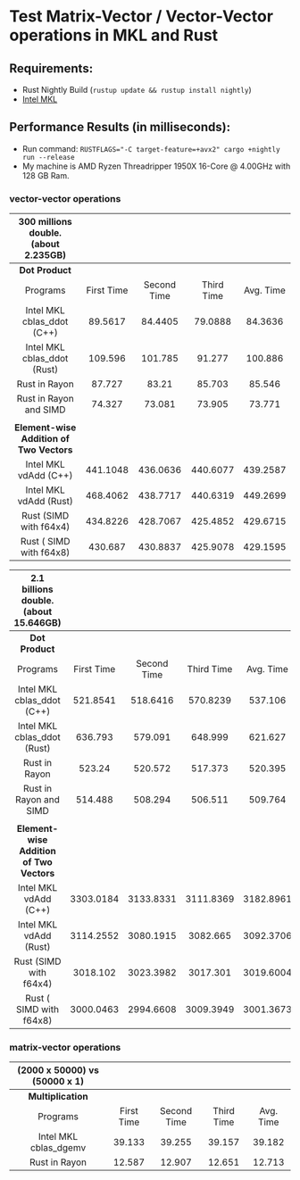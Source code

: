 # Test Matrix-Vector / Vector-Vector operations in MKL and Rust

## Requirements:
 - Rust Nightly Build (`rustup update && rustup install nightly`)
 - [Intel MKL](https://software.intel.com/en-us/mkl)

## Performance Results (in milliseconds):
 - Run command: `RUSTFLAGS="-C target-feature=+avx2" cargo +nightly run --release`
 - My machine is AMD Ryzen Threadripper 1950X 16-Core @ 4.00GHz with 128 GB Ram.


### vector-vector operations

|                        300 millions double. (about 2.235GB)                   |||||
|:---------------------------:|:-----------:|:-----------:|:-----------:|:---------:|
|                                   **Dot Product**                             |||||
| Programs                    | First Time  | Second Time | Third Time  | Avg. Time |
| Intel MKL cblas_ddot (C++)  |    89.5617  |    84.4405  |   79.0888   |   84.3636 |
| Intel MKL cblas_ddot (Rust) |   109.596   |   101.785   |   91.277    |  100.886  |
| Rust in Rayon               |    87.727   |    83.21    |   85.703    |   85.546  |
| Rust in Rayon and SIMD      |    74.327   |    73.081   |   73.905    |   73.771  |
||||||
|                    **Element-wise Addition of Two Vectors**                  |||||
| Intel MKL vdAdd (C++)       |  441.1048   |   436.0636  |   440.6077  |  439.2587 |
| Intel MKL vdAdd (Rust)      |  468.4062   |   438.7717  |   440.6319  |  449.2699 |
| Rust (SIMD with f64x4)      |  434.8226   |   428.7067  |   425.4852  |  429.6715 |
| Rust ( SIMD with f64x8)     |  430.687    |   430.8837  |   425.9078  |  429.1595 |


|                        2.1 billions double. (about 15.646GB)                  |||||
|:---------------------------:|:-----------:|:-----------:|:-----------:|:---------:|
|                                   **Dot Product**                             |||||
| Programs                    | First Time  | Second Time | Third Time  | Avg. Time |
| Intel MKL cblas_ddot (C++)  |   521.8541  |   518.6416  |  570.8239   |  537.106  |
| Intel MKL cblas_ddot (Rust) |   636.793   |   579.091   |  648.999    |  621.627  |
| Rust in Rayon               |   523.24    |   520.572   |  517.373    |  520.395  |
| Rust in Rayon and SIMD      |   514.488   |   508.294   |  506.511    |  509.764  |
||||||
|                    **Element-wise Addition of Two Vectors**                  |||||
| Intel MKL vdAdd (C++)       |  3303.0184  |  3133.8331  |  3111.8369  | 3182.8961 |
| Intel MKL vdAdd (Rust)      |  3114.2552  |  3080.1915  |  3082.665   | 3092.3706 |
| Rust (SIMD with f64x4)      |  3018.102   |  3023.3982  |  3017.301   | 3019.6004 |
| Rust ( SIMD with f64x8)     |  3000.0463  |  2994.6608  |  3009.3949  | 3001.3673 |

### matrix-vector operations

|                          (2000 x 50000) vs (50000 x 1)                     |||||
|:------------------------:|:-----------:|:-----------:|:-----------:|:---------:|
|                                **Multiplication**                         |||||
| Programs                 | First Time  | Second Time | Third Time  | Avg. Time |
| Intel MKL cblas_dgemv    |   39.133    |    39.255   |   39.157    |   39.182  |
| Rust in Rayon            |   12.587    |    12.907   |   12.651    |   12.713  |
